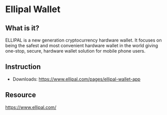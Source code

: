 # Ellipal Wallet

## What is it?
 ELLIPAL is a new generation cryptocurrency hardware wallet. It focuses on being the safest and most convenient hardware wallet in the world giving one-stop, secure, hardware wallet solution for mobile phone users. 

## Instruction

* Downloads: https://www.ellipal.com/pages/ellipal-wallet-app

## Resource

https://www.ellipal.com/
